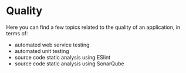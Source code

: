 # Quality

Here you can find a few topics related to the quality of an application, in terms of:

* automated web service testing
* automated unit testing
* source code static analysis using ESlint
* source code static analysis using SonarQube

